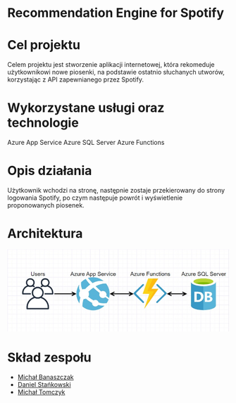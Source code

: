 # Recommendation Engine for Spotify

Cel projektu 
====
Celem projektu jest stworzenie aplikacji internetowej, która rekomeduje użytkownikowi nowe piosenki, na podstawie ostatnio słuchanych utworów, korzystając z API zapewnianego przez Spotify.

Wykorzystane usługi oraz technologie
====
Azure App Service
Azure SQL Server
Azure Functions

Opis działania
====
Użytkownik wchodzi na stronę, następnie zostaje przekierowany do strony logowania Spotify, po czym następuje powrót i wyświetlenie proponowanych piosenek.

Architektura
====
![architecture](/img/architecture-diagram.jpg)

Skład zespołu
====
* [Michał Banaszczak](https://github.com/mihawb)
* [Daniel Stańkowski](https://github.com/Daniel-Stankowski)
* [Michał Tomczyk](https://github.com/KiczuPL)
